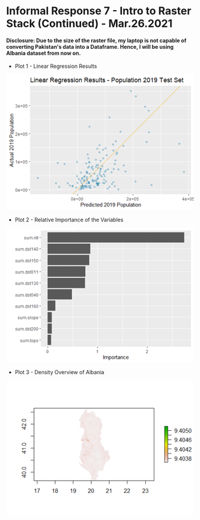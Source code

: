 # Informal Response 7 - Intro to Raster Stack (Continued) - Mar.26.2021

#### Disclosure: Due to the size of the raster file, my laptop is not capable of converting Pakistan's data into a Dataframe. Hence, I will be using Albania dataset from now on. 

- Plot 1 - Linear Regression Results

<img src="./LinReg_results.png" />


- Plot 2 - Relative Importance of the Variables

<img src="./Importance.png" />

- Plot 3 - Density Overview of Albania

<img src="./Albania_geoplot.png" />



